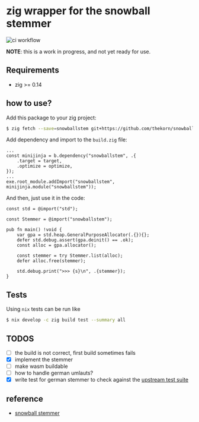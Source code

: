 # zig wrapper for the snowball stemmer

![ci workflow](https://github.com/thekorn/snowballstem.zig/actions/workflows/ci.yaml/badge.svg)


**NOTE**: this is a work in progress, and not yet ready for use.

## Requirements

- zig >= 0.14

## how to use?

Add this package to your zig project:

```bash
$ zig fetch --save=snowballstem git+https://github.com/thekorn/snowballstem.zig.git#main
```

Add dependency and import to the `build.zig` file:

```zig
...
const minijinja = b.dependency("snowballstem", .{
    .target = target,
    .optimize = optimize,
});
...
exe.root_module.addImport("snowballstem", minijinja.module("snowballstem"));
```

And then, just use it in the code:

```zig
const std = @import("std");

const Stemmer = @import("snowballstem");

pub fn main() !void {
    var gpa = std.heap.GeneralPurposeAllocator(.{}){};
    defer std.debug.assert(gpa.deinit() == .ok);
    const alloc = gpa.allocator();

    const stemmer = try Stemmer.list(alloc);
    defer alloc.free(stemmer);

    std.debug.print(">>> {s}\n", .{stemmer});
}
```

## Tests

Using `nix` tests can be run like

```bash
$ nix develop -c zig build test --summary all
```

## TODOS

- [ ] the build is not correct, first build sometimes fails
- [x] implement the stemmer
- [ ] make wasm buildable
- [ ] how to handle german umlauts?
- [x] write test for german stemmer to check against the [upstream test suite](https://github.com/snowballstem/snowball-data/blob/master/german/voc.txt)

## reference

- [snowball stemmer](https://github.com/snowballstem/snowball)
